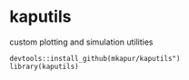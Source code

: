 # kaputils
custom plotting and simulation utilities

```
devtools::install_github(mkapur/kaputils")
library(kaputils)
```
